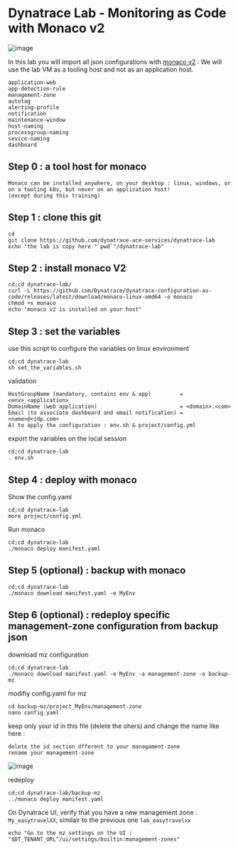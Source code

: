 #  Dynatrace Lab - Monitoring as Code with Monaco v2

![image](https://user-images.githubusercontent.com/40337213/145724361-890e0ba2-80ce-4b80-bd2b-ce8fd313180e.png)

In this lab you will import all json configurations with [monaco v2](https://www.dynatrace.com/support/help/manage/configuration-as-code) : 
We will use the lab VM as a tooling host and not as an application host.      

    application-web
    app-detection-rule
    management-zone
    autotag
    alerting-profile
    notification
    maintenance-window
    host-naming
    processgroup-naming
    sevice-naming
    dashboard
    

## Step 0 : a tool host for monaco 

    Monaco can be installed anywhere, on your desktop : linux, windows, or on a tooling k8s, but never on an application host! 
    (except during this training)

## Step 1 : clone this git  

    cd
    git clone https://github.com/dynatrace-ace-services/dynatrace-lab
    echo "the lab is copy here "`pwd`"/dynatrace-lab"
    

## Step 2 : install monaco V2

    cd;cd dynatrace-lab/
    curl -L https://github.com/Dynatrace/dynatrace-configuration-as-code/releases/latest/download/monaco-linux-amd64 -o monaco
    chmod +x monaco
    echo 'monaco v2 is installed on your host"
    
## Step 3 : set the variables 
use this script to configure the variables on linux environment  

    cd;cd dynatrace-lab
    sh set_the_variables.sh

validation  

    HostGroupName (mandatory, contains env & app)         = <env>_<application>
    DomainName (web application)                          = <domain>.<com>
    Email (to associate dashboard and email notification) = <name>@<idp.com> 
    A) to apply the configuration : env.sh & project/config.yml 

export the variables on the local session
    
    cd;cd dynatrace-lab
    . env.sh
     
## Step 4 : deploy with monaco 

Show the config.yaml

    cd;cd dynatrace-lab
    more project/config.yml
    
Run monaco  

    cd;cd dynatrace-lab
    ./monaco deploy manifest.yaml

## Step 5 (optional) : backup with monaco 

    cd;cd dynatrace-lab
    ./monaco download manifest.yaml -e MyEnv

## Step 6 (optional) : redeploy specific management-zone configuration from backup json 

download mz configuration 

    cd;cd dynatrace-lab
    ./monaco download manifest.yaml -e MyEnv -a management-zone -o backup-mz
    
modifiy config.yaml for mz

    cd backup-mz/project_MyEnv/management-zone
    nano config.yaml

keep only your id in this file (delete the ohers) and change the name like here : 
    
    delete the id section dfferent to your managament-zone
    rename your management-zone
    
![image](https://user-images.githubusercontent.com/40337213/231716709-8bf56d5c-df96-4b50-95b2-9ed2a8a8f577.png)

 
 redeploy 
    
    cd;cd dynatrace-lab/backup-mz
    ../monaco deploy manifest.yaml
    
On Dynatrace UI, verify that you have a new management zone : `My_easytravelXX`, similair to the previous one `lab_easytravelxx`

    echo "Go to the mz settings on the UI : "$DT_TENANT_URL"/ui/settings/builtin:management-zones"
    

